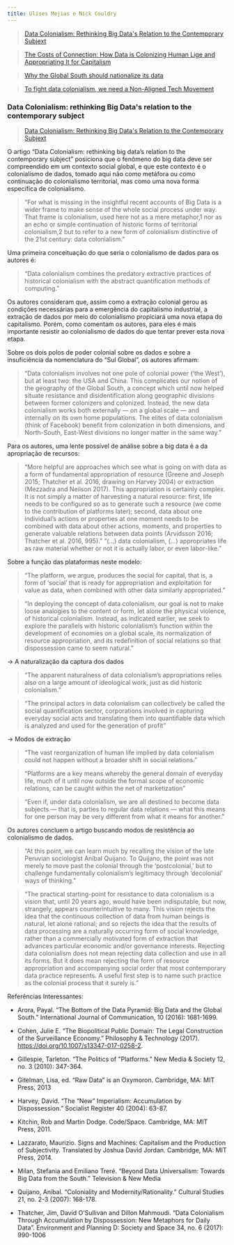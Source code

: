 ```yaml
---
title: Ulises Mejias e Nick Couldry
---
```



> <a href="https://journals.sagepub.com/doi/full/10.1177/1527476418796632">Data Colonialism: Rethinking Big Data's Relation to the Contemporary Subjext</a>

> <a href="https://www.sup.org/books/title/?id=28816">The Costs of Connection: How Data is Colonizing Human Lige and Appropriating It for Capitalism</a> 
 
> <a href="https://www.aljazeera.com/indepth/opinion/global-south-nationalise-data-191211082728186.html">Why the Global South should nationalize its data</a>
 
> <a href="https://www.aljazeera.com/indepth/opinion/aligned-technologies-movement-200907090048112.html">To fight data colonialism, we need a Non-Aligned Tech Movement</a>


### Data Colonialism: rethinking Big Data's relation to the contemporary subject

> <a href="https://journals.sagepub.com/doi/full/10.1177/1527476418796632">Data Colonialism: Rethinking Big Data's Relation to the Contemporary Subjext</a>

O artigo “Data Colonialism: rethinking big data’s relation to the contemporary subject” posiciona que o fenômeno do big data deve ser compreendido em um contexto social global, e que este contexto é o colonialismo de dados, tomado aqui não como metáfora ou como continuação do colonialismo territorial, mas como uma nova forma específica de colonialismo. 

> “For what is missing in the insightful recent accounts of Big Data is a wider frame to make sense of the whole social process under way. That frame is colonialism, used here not as a mere metaphor,1 nor as an echo or simple continuation of historic forms of territorial colonialism,2 but to refer to a new form of colonialism distinctive of the 21st century: data colonialism.”
 
Uma primeira conceituação do que seria o colonialismo de dados para os autores é:

> “Data colonialism combines the predatory extractive practices of historical colonialism with the abstract quantification methods of computing.”
 
Os autores consideram que, assim como a extração colonial gerou as condições necessárias para a emergência do capitalismo industrial, a extração de dados por meio do colonialismo propiciará uma nova etapa do capitalismo. Porém, como comentam os autores, para eles é mais importante resistir ao colonialismo de dados do que tentar prever esta nova etapa. 

Sobre os dois polos de poder colonial sobre os dados e sobre a insuficiência da nomenclatura do “Sul Global”, os autores afirmam:

> “Data colonialism involves not one pole of colonial power (‘the West’), but at least two: the USA and China. This complicates our notion of the geography of the Global South, a concept which until now helped situate resistance and disidentification along geographic divisions between former colonizers and colonized. Instead, the new data colonialism works both externally — on a global scale — and internally on its own home populations. The elites of data colonialism (think of Facebook) benefit from colonization in both dimensions, and North-South, East-West divisions no longer matter in the same way.”

Para os autores, uma lente possível de análise sobre a big data é a da apropriação de recursos:

> “More helpful are approaches which see what is going on with data as a form of fundamental appropriation of resource (Greene and Joseph 2015; Thatcher et al. 2016, drawing on Harvey 2004) or extraction (Mezzadra and Neilson 2017). This appropriation is certainly complex. It is not simply a matter of harvesting a natural resource: first, life needs to be configured so as to generate such a resource (we come to the contribution of platforms later); second, data about one individual’s actions or properties at one moment needs to be combined with data about other actions, moments, and properties to generate valuable relations between data points (Arvidsson 2016; Thatcher et al. 2016, 995).” “(...) data colonialism, (...) appropriates life as raw material whether or not it is actually labor, or even labor-like.” 

Sobre a função das plataformas neste modelo:

> “The platform, we argue, produces the social for capital, that is, a form of ‘social’ that is ready for appropriation and exploitation for value as data, when combined with other data similarly appropriated.”

> “In deploying the concept of data colonialism, our goal is not to make loose analogies to the content or form, let alone the physical violence, of historical colonialism. Instead, as indicated earlier, we seek to explore the parallels with historic colonialism’s function within the development of economies on a global scale, its normalization of resource appropriation, and its redefinition of social relations so that dispossession came to seem natural.”

→ A naturalização da captura dos dados

> “The apparent naturalness of data colonialism’s appropriations relies also on a large amount of ideological work, just as did historic colonialism.”

> “The principal actors in data colonialism can collectively be called the social quantification sector, corporations involved in capturing everyday social acts and translating them into quantifiable data which is analyzed and used for the generation of profit”

→ Modos de extração

> “The vast reorganization of human life implied by data colonialism could not happen without a broader shift in social relations.”

> “Platforms are a key means whereby the general domain of everyday life, much of it until now outside the formal scope of economic relations, can be caught within the net of marketization”

> “Even if, under data colonialism, we are all destined to become data subjects — that is, parties to regular data relations — what this means for one person may be very different from what it means for another.”

Os autores concluem o artigo buscando modos de resistência ao colonialismo de dados.

> “At this point, we can learn much by recalling the vision of the late Peruvian sociologist Aníbal Quijano. To Quijano, the point was not merely to move past the colonial through the ‘postcolonial,’ but to challenge fundamentally colonialism’s legitimacy through ‘decolonial’ ways of thinking.”

> “The practical starting-point for resistance to data colonialism is a vision that, until 20 years ago, would have been indisputable, but now, strangely, appears counterintuitive to many. This vision rejects the idea that the continuous collection of data from human beings is natural, let alone rational; and so rejects the idea that the results of data processing are a naturally occurring form of social knowledge, rather than a commercially motivated form of extraction that advances particular economic and/or governance interests. Rejecting data colonialism does not mean rejecting data collection and use in all its forms. But it does mean rejecting the form of resource appropriation and accompanying social order that most contemporary data practice represents. A useful first step is to name such practice as the colonial process that it surely is.”

Referências Interessantes:
- Arora, Payal. “The Bottom of the Data Pyramid: Big Data and the Global South.” International Journal of Communication, 10 (2016): 1681-1699. 

- Cohen, Julie E. “The Biopolitical Public Domain: The Legal Construction of the Surveillance Economy.” Philosophy & Technology (2017). https://doi.org/10.1007/s13347-017-0258-2. 

- Gillespie, Tarleton. “The Politics of "Platforms." New Media & Society 12, no. 3 (2010): 347-364. 

- Gitelman, Lisa, ed. “Raw Data” is an Oxymoron. Cambridge, MA: MIT Press, 2013

- Harvey, David. “The “New” Imperialism: Accumulation by Dispossession.” Socialist Register 40 (2004): 63-87. 

- Kitchin, Rob and Martin Dodge. Code/Space. Cambridge, MA: MIT Press, 2011. 

- Lazzarato, Maurizio. Signs and Machines: Capitalism and the Production of Subjectivity. Translated by Joshua David Jordan. Cambridge, MA: MIT Press, 2014. 

- Milan, Stefania and Emiliano Treré. “Beyond Data Universalism: Towards Big Data from the South.” Television & New Media

- Quijano, Aníbal. “Coloniality and Modernity/Rationality.” Cultural Studies 21, no. 2-3 (2007): 168-178.

- Thatcher, Jim, David O’Sullivan and Dillon Mahmoudi. “Data Colonialism Through Accumulation by Dispossession: New Metaphors for Daily Data”. Environment and Planning D: Society and Space 34, no. 6 (2017): 990-1006


